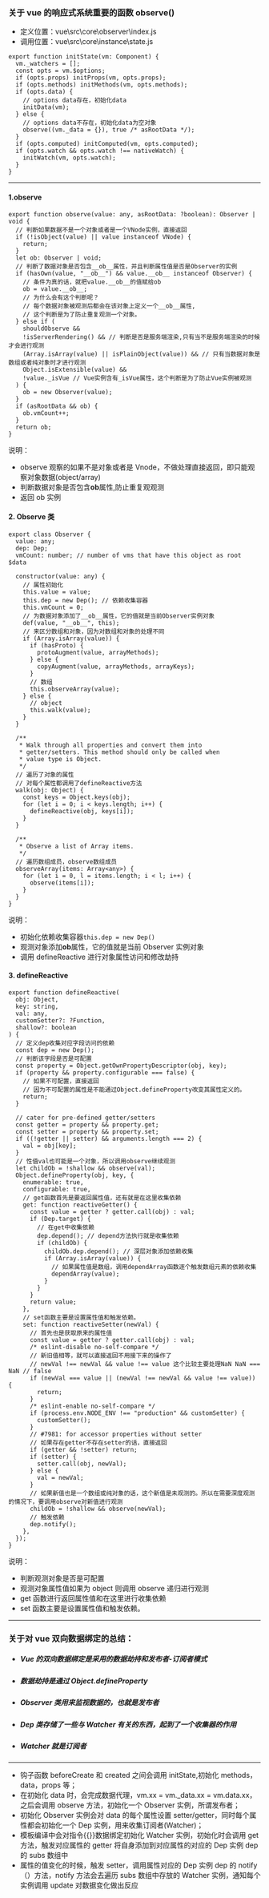 ### 关于 vue 的响应式系统重要的函数 observe()

- 定义位置：vue\src\core\observer\index.js
- 调用位置：vue\src\core\instance\state.js

```
export function initState(vm: Component) {
  vm._watchers = [];
  const opts = vm.$options;
  if (opts.props) initProps(vm, opts.props);
  if (opts.methods) initMethods(vm, opts.methods);
  if (opts.data) {
    // options data存在，初始化data
    initData(vm);
  } else {
    // options data不存在，初始化data为空对象
    observe((vm._data = {}), true /* asRootData */);
  }
  if (opts.computed) initComputed(vm, opts.computed);
  if (opts.watch && opts.watch !== nativeWatch) {
    initWatch(vm, opts.watch);
  }
}
```

---

#### 1.observe

```
export function observe(value: any, asRootData: ?boolean): Observer | void {
  // 判断如果数据不是一个对象或者是一个VNode实例，直接返回
  if (!isObject(value) || value instanceof VNode) {
    return;
  }
  let ob: Observer | void;
  // 判断了数据对象是否包含__ob__属性，并且判断属性值是否是Observer的实例
  if (hasOwn(value, "__ob__") && value.__ob__ instanceof Observer) {
    // 条件为真的话，就把value.__ob__的值赋给ob
    ob = value.__ob__;
    // 为什么会有这个判断呢？
    // 每个数据对象被观测后都会在该对象上定义一个__ob__属性,
    // 这个判断是为了防止重复观测一个对象。
  } else if (
    shouldObserve &&
    !isServerRendering() && // 判断是否是服务端渲染,只有当不是服务端渲染的时候才会进行观测
    (Array.isArray(value) || isPlainObject(value)) && // 只有当数据对象是数组或者纯对象时才进行观测
    Object.isExtensible(value) &&
    !value._isVue // Vue实例含有_isVue属性，这个判断是为了防止Vue实例被观测
  ) {
    ob = new Observer(value);
  }
  if (asRootData && ob) {
    ob.vmCount++;
  }
  return ob;
}
```

说明：

- observe 观察的如果不是对象或者是 Vnode，不做处理直接返回，即只能观察对象数据(object/array)
- 判断数据对象是否包含**ob**属性,防止重复观观测
- 返回 ob 实例

#### 2. Observe 类

```
export class Observer {
  value: any;
  dep: Dep;
  vmCount: number; // number of vms that have this object as root $data

  constructor(value: any) {
    // 属性初始化
    this.value = value;
    this.dep = new Dep(); // 依赖收集容器
    this.vmCount = 0;
    // 为数据对象添加了__ob__属性，它的值就是当前Observer实例对象
    def(value, "__ob__", this);
    // 来区分数组和对象，因为对数组和对象的处理不同
    if (Array.isArray(value)) {
      if (hasProto) {
        protoAugment(value, arrayMethods);
      } else {
        copyAugment(value, arrayMethods, arrayKeys);
      }
      // 数组
      this.observeArray(value);
    } else {
      // object
      this.walk(value);
    }
  }

  /**
   * Walk through all properties and convert them into
   * getter/setters. This method should only be called when
   * value type is Object.
   */
  // 遍历了对象的属性
  // 对每个属性都调用了defineReactive方法
  walk(obj: Object) {
    const keys = Object.keys(obj);
    for (let i = 0; i < keys.length; i++) {
      defineReactive(obj, keys[i]);
    }
  }

  /**
   * Observe a list of Array items.
   */
  // 遍历数组成员，observe数组成员
  observeArray(items: Array<any>) {
    for (let i = 0, l = items.length; i < l; i++) {
      observe(items[i]);
    }
  }
}
```

说明：

- 初始化依赖收集容器`this.dep = new Dep()`
- 观测对象添加**ob**属性，它的值就是当前 Observer 实例对象
- 调用 defineReactive 进行对象属性访问和修改劫持

#### 3. defineReactive

```
export function defineReactive(
  obj: Object,
  key: string,
  val: any,
  customSetter?: ?Function,
  shallow?: boolean
) {
  // 定义dep收集对应字段访问的依赖
  const dep = new Dep();
  // 判断该字段是否是可配置
  const property = Object.getOwnPropertyDescriptor(obj, key);
  if (property && property.configurable === false) {
    // 如果不可配置，直接返回
    // 因为不可配置的属性是不能通过Object.defineProperty改变其属性定义的。
    return;
  }

  // cater for pre-defined getter/setters
  const getter = property && property.get;
  const setter = property && property.set;
  if ((!getter || setter) && arguments.length === 2) {
    val = obj[key];
  }
  // 性值val也可能是一个对象，所以调用observe继续观测
  let childOb = !shallow && observe(val);
  Object.defineProperty(obj, key, {
    enumerable: true,
    configurable: true,
    // get函数首先是要返回属性值，还有就是在这里收集依赖
    get: function reactiveGetter() {
      const value = getter ? getter.call(obj) : val;
      if (Dep.target) {
        // 在get中收集依赖
        dep.depend(); // depend方法执行就是收集依赖
        if (childOb) {
          childOb.dep.depend(); // 深层对象添加依赖收集
          if (Array.isArray(value)) {
            // 如果属性值是数组，调用dependArray函数逐个触发数组元素的依赖收集
            dependArray(value);
          }
        }
      }
      return value;
    },
    // set函数主要是设置属性值和触发依赖。
    set: function reactiveSetter(newVal) {
      // 首先也是获取原来的属性值
      const value = getter ? getter.call(obj) : val;
      /* eslint-disable no-self-compare */
      // 新旧值相等，就可以直接返回不用接下来的操作了
      // newVal !== newVal && value !== value 这个比较主要处理NaN NaN === NaN // false
      if (newVal === value || (newVal !== newVal && value !== value)) {
        return;
      }
      /* eslint-enable no-self-compare */
      if (process.env.NODE_ENV !== "production" && customSetter) {
        customSetter();
      }
      // #7981: for accessor properties without setter
      // 如果存在getter不存在setter的话，直接返回
      if (getter && !setter) return;
      if (setter) {
        setter.call(obj, newVal);
      } else {
        val = newVal;
      }
      // 如果新值也是一个数组或纯对象的话，这个新值是未观测的。所以在需要深度观测的情况下，要调用observe对新值进行观测
      childOb = !shallow && observe(newVal);
      // 触发依赖
      dep.notify();
    },
  });
}
```

说明：

- 判断观测对象是否是可配置
- 观测对象属性值如果为 object 则调用 observe 递归进行观测
- get 函数进行返回属性值和在这里进行收集依赖
- set 函数主要是设置属性值和触发依赖。

---

### 关于对 vue 双向数据绑定的总结：

- ##### Vue 的双向数据绑定是采用的数据劫持和发布者-订阅者模式
- ##### 数据劫持是通过 Object.defineProperty
- ##### Observer 类用来监视数据的，也就是发布者
- ##### Dep 类存储了一些与 Watcher 有关的东西，起到了一个收集器的作用
- ##### Watcher 就是订阅者

---

- 钩子函数 beforeCreate 和 created 之间会调用 initState,初始化 methods，data，props 等；
- 在初始化 data 时，会完成数据代理，vm.xx = vm.\_data.xx = vm.data.xx，之后会调用 observe 方法，初始化一个 Observer 实例，所谓发布者；
- 初始化 Observer 实例会对 data 的每个属性设置 setter/getter，同时每个属性都会初始化一个 Dep 实例，用来收集订阅者(Watcher)；
- 模板编译中会对指令{{}}数据绑定初始化 Watcher 实例，初始化时会调用 get 方法，触发对应属性的 getter 将自身添加到对应属性的对应的 Dep 实例 dep 的 subs 数组中
- 属性的值变化的时候，触发 setter，调用属性对应的 Dep 实例 dep 的 notify（）方法，notify 方法会去遍历 subs 数组中存放的 Watcher 实例，通知每个实例调用 update 对数据变化做出反应
